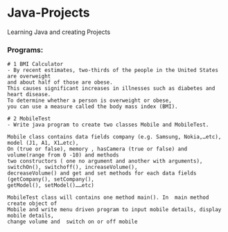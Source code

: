 # Java-Projects
Learning Java and creating Projects 

### Programs:
    # 1 BMI Calculator 
    - By recent estimates, two-thirds of the people in the United States are overweight 
    and about half of those are obese. 
    This causes significant increases in illnesses such as diabetes and heart disease. 
    To determine whether a person is overweight or obese, 
    you can use a measure called the body mass index (BMI). 
    
    # 2 MobileTest  
    - Write java program to create two classes Mobile and MobileTest. 
    
    Mobile class contains data fields company (e.g. Samsung, Nokia,…etc), model (J1, A1, X1…etc), 
    On (true or false), memory , hasCamera (true or false) and volume(range from 0 -10) and methods   
    two constructors ( one no argument and another with arguments), switchOn(), switchoff(), increaseVolume(), 
    decreaseVolume() and get and set methods for each data fields (getCompany(), setCompany(), 
    getModel(), setModel()……etc)
    
    MobileTest class will contains one method main(). In  main method  create object of 
    Mobile and write menu driven program to input mobile details, display mobile details, 
    change volume and  switch on or off mobile


